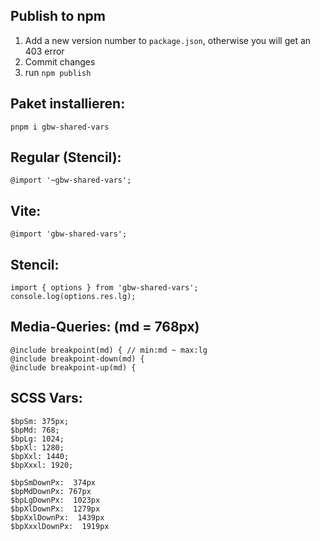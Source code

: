 ## Publish to npm

1. Add a new version number to `package.json`, otherwise you will get an 403 error
2. Commit changes
3. run `npm publish`

## Paket installieren:

`pnpm i gbw-shared-vars`

## Regular (Stencil):

`@import '~gbw-shared-vars';`

## Vite:

`@import 'gbw-shared-vars';`

## Stencil:

```
import { options } from 'gbw-shared-vars';
console.log(options.res.lg);
```

## Media-Queries: (md = 768px)

```
@include breakpoint(md) { // min:md ~ max:lg
@include breakpoint-down(md) {
@include breakpoint-up(md) {
```

## SCSS Vars:

```
$bpSm: 375px;
$bpMd: 768;
$bpLg: 1024;
$bpXl: 1280;
$bpXxl: 1440;
$bpXxxl: 1920;
```

```
$bpSmDownPx:  374px
$bpMdDownPx: 767px
$bpLgDownPx:  1023px
$bpXlDownPx:  1279px
$bpXxlDownPx:  1439px
$bpXxxlDownPx:  1919px
```
